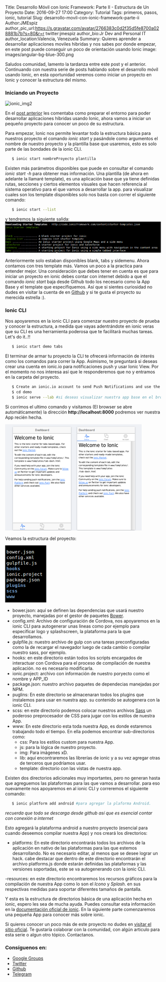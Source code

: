 Title: Desarrollo Móvil con Ionic Framework: Parte II - Estructura de Un Proyecto
Date: 2016-09-27 17:00
Category: Tutorial
Tags: primeros, pasos, ionic, tutorial
Slug: desarrollo-movil-con-ionic-framework-parte-ii
Author:JMEspiz
author_pic_url:https://s.gravatar.com/avatar/2766383c0d2f35d5fe8700a028881b7b?s=80&r=r
twitter:jmespiz
author_bio:Jr Dev and Personal IT
author_location:Valencia, Venezuela
Summary: Quieres aprender a desarrollar aplicaciones moviles hibridas y nos sabes por donde empezar, en este post puede conseguir un poco de orientación usando Ionic
image: images/angular-bg-blue-300.png

Saludos comunidad, lamento la tardanza entre este post y el anterior. Continuando con nuestra serie de posts hablando sobre el desarrollo móvil usando Ionic, en esta oportunidad veremos como iniciar un proyecto en Ionic y conocer la estructura del mismo.

### Iniciando un Proyecto

![ionic_img2](http://vidyasagarmsc.com/wp-content/uploads/2015/12/cordova-ng-ionic.png)

En el [post anterior](http://ngvenezuela.org.ve/blog/desarrollo-movil-con-ionic-framework-parte-i.html) les comentaba como preparar el entorno para poder desarrollar aplicaciones híbridas usando Ionic, ahora vamos a iniciar un pequeño proyecto para conocer un poco de su estructura.

Para empezar, Ionic nos permite levantar todo la estructura básica para nuestros proyecto el comando *ionic start* y pasándole como argumentos el nombre de nuestro proyecto y la plantilla base que usaremos, esto es solo parte de las bondades de la ionic CLI. 

```bash
   $ ionic start nombreProyecto plantilla
```

Existen más parámetros disponibles que puede en consultar el comando *ionic start -h* para obtener mas información. Una plantilla (de ahora en adelante la llamaré template), es una aplicación base que ya tiene definidas rutas, secciones y ciertos elementos visuales que hacen referencia al sistema operativo para el que vamos a desarrollar la app. para visualizar cuales son los template disponibles solo nos basta con correr el siguiente comando:

```bash
   $ ionic start --list
```

y tendremos la siguiente salida:
![ionic template](images/ionic_start_template.png)

Anteriormente solo estaban disponibles blank, tabs y sidemenu. Ahora contamos con tres template más. Vamos un poco a la practica para entender mejor. Una consideración que debes tener en cuenta es que para iniciar un proyecto en ionic debes contar con internet debido a que el comando *ionic start* baja desde Github todo los necesario como la App Base y el template que especifiquemos. Así que si sientes curiosidad no dudes en visitar la cuenta de en [Github](https://github.com/driftyco) y si te gusta el proyecto su merecida estrella :).

### Ionic CLI

Nos apoyaremos en la ionic CLI para comenzar nuestro proyecto de prueba y conocer la estructura, a medida que vayas adentrándote en ionic veras que su CLI es una herramienta poderosa que te facilitará muchas tareas. Let's do it..!!

```bash
   $ ionic start demo tabs
```

El terminar de armar tu proyecto la CLI te ofrecerá información de interés como los comandos para correr la App. Asimismo, te preguntará si deseas crear una cuenta en ionic.io para notificaciones push y usar Ionic View. Por el momento no nos interesa así que le responderemos que no y entramos en la carpeta del proyecto.

```bash
   $ Create an ionic.io account to send Push Notifications and use the Ionic View app?(Y/n): n
   $ cd demo
   $ ionic serve --lab #si deseas visualizar nuestra app base en el browser.
```

Si corrimos el ultimo comando y visitamos (El browser se abre automáticamente)  la dirección **http://localhost:8000** podremos ver nuestra App recién hecha.

![ionic tabs](images/ionic_serve_tabs.png)


Veamos la estructura del proyecto:

![ionic structure](images/ionic_project_struture.png)

- bower.json: aquí se definen las dependencias que usará nuestro proyecto, manejadas por el gestor de paquetes [Bower](https://bower.io/).
- config.xml: Archivo de configuración de Cordova, nos apoyaremos en la ionic CLI para autogenerar unas lineas como por ejemplo para especificar logo y splashscreen, la plataforma para la que desarrollamos.
- gulpfile.js: nuestro archivo de gulp con una tareas preconfiguradas como la de recargar el navegador luego de cada cambio o compilar nuestro sass, por ejemplo.
- hooks: en este directorio están todos los scripts encargados de interactuar con Cordova para el proceso de compilación de nuestra aplicación. no es necesario modificarla.
- ionic.project: archivo con información de nuestro poryecto como el nombre y APP_ID
- package.json: nuestro archivo paquetes de dependecias manejadas por NPM.
- puglins: En este directorio se almacenaran todos los plugins que instalemos para usar en nuestra app. su contenido se autogenera con la ionic CLI.
- scss: en este directorio podemos colocar nuestros archivos [Sass](http://sass-lang.com/) un poderoso preprocesador de CSS para jugar con los estilos de nuestra App.
- www: En este directorio esta toda nuestra App, es donde estaremos trabajando todo el tiempo. En ella podemos encontrar sub-directorios como:
    - css: Para los estilos custom para nuestra App.
    - js: para la lógica de nuestro proyecto.
    - img: Para imágenes xD.
    - lib: aquí encontraremos las librerías de ionic y a su vez agregar otras de terceros que podríamos usar.
    - template: directorio con las vistas de nuestra app.

Existen dos directorios adicionales muy importantes, pero no generan hasta que agreguemos las plataformas para las que vamos a desarrollar. para eso nuevamente nos apoyaremos en al ionic CLI y correremos el siguiente comando:

```bash
   $ ionic platform add android #para agregar la plaforma Android.
```
*recuerda que todo se descarga desde github así que es esencial contar con conexión a internet*

Esto agregará la plataforma android a nuestro proyecto (esencial para cuando deseemos compilar nuestra App) y nos creará los directorios:

- platforms: En este directorio encontrarás todos los archivos de la aplicación en nativo de las plataformas para las que estemos desarrollando. No es necesario editar, al menos que se desee lograr un hack. cabe destacar que dentro de este directorio encontrarán el archivo platforms.js donde estarán definidas las plataformas y las versiones soportadas, este se va autogenerando con la ionic CLI.

-resources: en este directorio encontraremos los recursos gráficos para la compilación de nuestra App como lo son el *Icono* y *Splash*. en sus respectivas medidas para soportar diferentes tamaños de pantalla.


Y esta es la estructura de directorios básica de una aplicación hecha en ionic, espero les sea de mucha ayuda. Puedes consultar esta información en la [documentación oficial de ionic](http://ionicframework.com/docs/concepts/structure.html). En la siguiente parte comenzaremos una pequeña App para conocer más sobre ionic.

Si quieres conocer un poco más de este proyecto no dudes en [visitar el sitio oficial](http://ionicframework.com/ ). Te gustaría colaborar con la comunidad, con algún articulo para esta serie o algun otro tópico. Contactanos.

### Consíguenos en:

- [Google Groups](https://groups.google.com/forum/#!forum/ngVenezuela)
- [Twitter](http://twitter.com/ngVenezuela)
- [Github](https://github.com/ngVenezuela)
- [Telegram](https://telegram.me/ngVenezuela)
